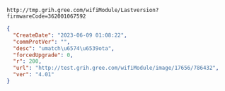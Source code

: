 `http://tmp.grih.gree.com/wifiModule/Lastversion?firmwareCode=362001067592`

```json
{
  "CreateDate": "2023-06-09 01:08:22",
  "commProtVer": "",
  "desc": "umatch\u6574\u6539ota",
  "forcedUpgrade": 0,
  "r": 200,
  "url": "http://test.grih.gree.com/wifiModule/image/17656/786432",
  "ver": "4.01"
}
```